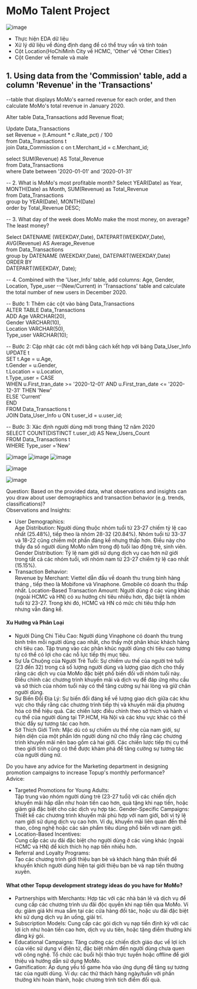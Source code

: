 # MoMo Talent Project

![image](https://github.com/user-attachments/assets/b4ca25f6-cf1e-40f2-97d6-376c47589e18)
- Thực hiện EDA dữ liệu
- Xử lý dữ liệu về đúng định dạng để có thể truy vấn và tính toán
- Cột Location(HoChiMinh City về HCMC, 'Other‘ về 'Other Cities‘)
- Cột Gender về female và male

## 1. Using data from the 'Commission' table, add a column 'Revenue' in the 'Transactions' 
--table that displays MoMo's earned revenue for each order, and then calculate MoMo's total revenue in January 2020.

Alter table Data_Transactions add  Revenue float;  


Update Data_Transactions   
set Revenue = (t.Amount * c.Rate_pct) / 100  
from Data_Transactions t   
join Data_Commission c on t.Merchant_id = c.Merchant_id;  


select   SUM(Revenue)  AS Total_Revenue  
from Data_Transactions  
where Date between '2020-01-01' and '2020-01-31'   

-- 2. What is MoMo's most profitable month?
Select YEAR(Date) as Year, MONTH(Date) as Month, SUM(Revenue) as Total_Revenue  
from Data_Transactions  
group by YEAR(Date), MONTH(Date)  
order by Total_Revenue DESC;  


--  3. What day of the week does MoMo make the most money, on average? The least money?

Select   DATENAME (WEEKDAY,Date), DATEPART(WEEKDAY,Date), AVG(Revenue) AS Average_Revenue  
from Data_Transactions  
group by  DATENAME (WEEKDAY,Date), DATEPART(WEEKDAY,Date)  
ORDER BY   
    DATEPART(WEEKDAY, Date);  

-- 4. Combined with the 'User_Info' table, add columns: Age, Gender, Location, Type_user
--(New/Current) in 'Transactions' table and calculate the total number of new users in December 2020.			


-- Bước 1: Thêm các cột vào bảng Data_Transactions  
ALTER TABLE Data_Transactions  
ADD Age VARCHAR(20),  
    Gender VARCHAR(10),  
    Location VARCHAR(50),  
    Type_user VARCHAR(10);  

-- Bước 2: Cập nhật các cột mới bằng cách kết hợp với bảng Data_User_Info  
UPDATE t  
SET t.Age = u.Age,  
    t.Gender = u.Gender,  
    t.Location = u.Location,  
    t.Type_user = CASE   
                    WHEN u.First_tran_date >= '2020-12-01' AND u.First_tran_date <= '2020-12-31' THEN 'New'  
                    ELSE 'Current'  
                  END  
FROM Data_Transactions t  
JOIN Data_User_Info u ON t.user_id = u.user_id;  

-- Bước 3: Xác định người dùng mới trong tháng 12 năm 2020  
SELECT COUNT(DISTINCT t.user_id) AS New_Users_Count  
FROM Data_Transactions t  
WHERE Type_user ='New'  

![image](https://github.com/user-attachments/assets/42443248-9e3c-41a8-bf03-ac6fad18a48d)
![image](https://github.com/user-attachments/assets/f97f75b0-7ec6-4320-bc23-4448cfba9664)
![image](https://github.com/user-attachments/assets/bcbbb4f4-facf-4bfc-b411-7983df25feb6)

![image](https://github.com/user-attachments/assets/dbfb126a-367a-4845-afe5-4cf934b1263d)

![image](https://github.com/user-attachments/assets/dc8b4979-cd0e-4419-b3c9-b49b8dc95f4a)

Question: Based on the provided data, what observations and insights can you draw about user demographics and transaction behavior (e.g. trends, classifications)?  
Observations and Insights:  
- User Demographics:  
Age Distribution: Người dùng thuộc nhóm tuổi từ 23-27 chiếm tỷ lệ cao nhất (25.48%), tiếp theo là nhóm 28-32 (20.84%). Nhóm tuổi từ 33-37 và 18-22 cũng chiếm một phần đáng kể nhưng thấp hơn. Điều này cho thấy đa số người dùng MoMo nằm trong độ tuổi lao động trẻ, sinh viên.  
Gender Distribution: Tỷ lệ nam giới sử dụng dịch vụ cao hơn nữ giới trong tất cả các nhóm tuổi, với nhóm nam từ 23-27 chiếm tỷ lệ cao nhất (15.15%).  
- Transaction Behavior:  
Revenue by Merchant: Viettel dẫn đầu về doanh thu trung bình hàng tháng , tiếp theo là Mobifone và Vinaphone. Gmobile có doanh thu thấp nhất.
Location-Based Transaction Amount: Người dùng ở các vùng khác (ngoài HCMC và HN) có xu hướng chi tiêu nhiều hơn, đặc biệt là nhóm tuổi từ 23-27. Trong khi đó, HCMC và HN có mức chi tiêu thấp hơn nhưng vẫn đáng kể.    
#### Xu Hướng và Phân Loại
- Người Dùng Chi Tiêu Cao:
Người dùng Vinaphone có doanh thu trung bình trên mỗi người dùng cao nhất, cho thấy một phân khúc khách hàng chi tiêu cao.
Tập trung vào các phân khúc người dùng chi tiêu cao tương tự có thể có lợi cho các nỗ lực tiếp thị mục tiêu.
- Sự Ưa Chuộng của Người Trẻ Tuổi:
Sự chiếm ưu thế của người trẻ tuổi (23 đến 32) trong cả số lượng người dùng và lượng giao dịch cho thấy rằng các dịch vụ của MoMo đặc biệt phổ biến đối với nhóm tuổi này.
Điều chỉnh các chương trình khuyến mãi và dịch vụ để đáp ứng nhu cầu và sở thích của nhóm tuổi này có thể tăng cường sự hài lòng và giữ chân người dùng.
- Sự Biến Đổi Địa Lý:
Sự biến đổi đáng kể về lượng giao dịch giữa các khu vực cho thấy rằng các chương trình tiếp thị và khuyến mãi địa phương hóa có thể hiệu quả.
Các chiến lược điều chỉnh theo sở thích và hành vi cụ thể của người dùng tại TP.HCM, Hà Nội và các khu vực khác có thể thúc đẩy sự tương tác cao hơn.
- Sở Thích Giới Tính:
Mặc dù có sự chiếm ưu thế nhẹ của nam giới, sự hiện diện của một phần lớn người dùng nữ cho thấy rằng các chương trình khuyến mãi nên bao gồm cả hai giới.
Các chiến lược tiếp thị cụ thể theo giới tính cũng có thể được khám phá để tăng cường sự tương tác của người dùng nữ.

Do you have any advice for the Marketing department in designing promotion campaigns to increase Topup's monthly performance?  
Advice:  
- Targeted Promotions for Young Adults:  
Tập trung vào nhóm người dùng trẻ (23-27 tuổi) với các chiến dịch khuyến mãi hấp dẫn như hoàn tiền cao hơn, quà tặng khi nạp tiền, hoặc giảm giá đặc biệt cho các dịch vụ hợp tác.
Gender-Specific Campaigns:  
Thiết kế các chương trình khuyến mãi phù hợp với nam giới, bởi vì tỷ lệ nam giới sử dụng dịch vụ cao hơn. Ví dụ, khuyến mãi liên quan đến thể thao, công nghệ hoặc các sản phẩm tiêu dùng phổ biến với nam giới.
- Location-Based Incentives:  
Cung cấp các ưu đãi đặc biệt cho người dùng ở các vùng khác (ngoài HCMC và HN) để kích thích họ nạp tiền nhiều hơn.
- Referral and Loyalty Programs:  
Tạo các chương trình giới thiệu bạn bè và khách hàng thân thiết để khuyến khích người dùng hiện tại giới thiệu bạn bè và nạp tiền thường xuyên.  

#### What other Topup development strategy ideas do you have for MoMo?
- Partnerships with Merchants:
Hợp tác với các nhà bán lẻ và dịch vụ để cung cấp các chương trình ưu đãi độc quyền khi nạp tiền qua MoMo. Ví dụ: giảm giá khi mua sắm tại các cửa hàng đối tác, hoặc ưu đãi đặc biệt khi sử dụng dịch vụ ăn uống, giải trí.  
- Subscription Models:
Cung cấp các gói dịch vụ nạp tiền định kỳ với các lợi ích như hoàn tiền cao hơn, dịch vụ ưu tiên, hoặc tặng điểm thưởng khi đăng ký gói.  
- Educational Campaigns:
Tăng cường các chiến dịch giáo dục về lợi ích của việc sử dụng ví điện tử, đặc biệt nhắm đến người dùng chưa quen với công nghệ. Tổ chức các buổi hội thảo trực tuyến hoặc offline để giới thiệu và hướng dẫn sử dụng MoMo.  
- Gamification:
Áp dụng yếu tố game hóa vào ứng dụng để tăng sự tương tác của người dùng. Ví dụ: các thử thách hàng ngày/tuần với phần thưởng khi hoàn thành, hoặc chương trình tích điểm đổi quà.





